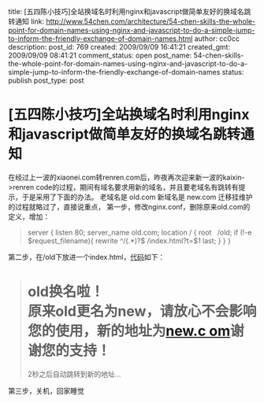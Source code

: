 title: [五四陈小技巧]全站换域名时利用nginx和javascript做简单友好的换域名跳转通知
link: http://www.54chen.com/architecture/54-chen-skills-the-whole-point-for-domain-names-using-nginx-and-javascript-to-do-a-simple-jump-to-inform-the-friendly-exchange-of-domain-names.html
author: cc0cc
description: 
post_id: 769
created: 2009/09/09 16:41:21
created_gmt: 2009/09/09 08:41:21
comment_status: open
post_name: 54-chen-skills-the-whole-point-for-domain-names-using-nginx-and-javascript-to-do-a-simple-jump-to-inform-the-friendly-exchange-of-domain-names
status: publish
post_type: post

# [五四陈小技巧]全站换域名时利用nginx和javascript做简单友好的换域名跳转通知

在经过上一波的xiaonei.com转renren.com后，昨夜再次迎来新一波的kaixin->renren code的过程，期间有域名要求用新的域名，并且要老域名有跳转有提示，于是采用了下面的办法。 老域名是 old.com 新域名是 new.com 迁移挂维护的过程就略过了，直接说重点， 第一步，修改nginx.conf，删除原来old.com的定义，增加： 

> server { listen 80; server_name old.com; location / { root   /old; if (!-e $request_filename){ rewrite ^/(.*)?$ /index.html?t=$1 last; } } }

第二步，在/old下放进一个index.html，[代码](/576-54%e9%99%88%e7%a7%91%e5%ad%a6%e9%99%a28021x%e6%ba%90%e4%bb%a3%e7%a0%81%e4%b8%8b%e8%bd%bd/)如下： 

> <div class="all-error"> <h1><span>old换名啦！</span> <br> 原来old更名为new，请放心不会影响您的使用，新的地址为<a href="http://new.com" id="link">new.c om</a>谢谢您的支持！ </h1> <p> 2秒之后自动跳转到新的地址... </p> </div> <script type="text/javascript"> document.getElementById("link").href = location.href.replace("old.com","new.com"); setTimeout(function(){ location.href =  location.href.replace("old.com","new.com"); }, 2000) </script>

第三步，关机，回家睡觉